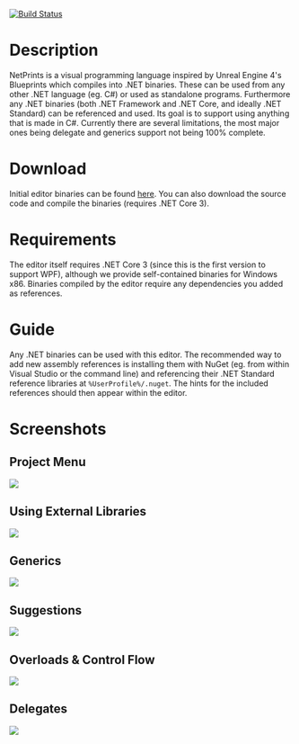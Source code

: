 [![Build Status](https://travis-ci.org/RobinKa/netprints.svg?branch=dotnetcore)](https://travis-ci.org/RobinKa/netprints)

# Description
NetPrints is a visual programming language inspired by Unreal Engine 4's Blueprints which compiles into .NET binaries. These can be used from any other .NET language (eg. C#) or used as standalone programs. Furthermore any .NET binaries (both .NET Framework and .NET Core, and ideally .NET Standard) can be referenced and used. Its goal is to support using anything that is made in C#. Currently there are several limitations, the most major ones being delegate and generics support not being 100% complete.

# Download
Initial editor binaries can be found [here](https://github.com/RobinKa/netprints/releases/tag/a978f8a). You can also download the source code and compile the binaries (requires .NET Core 3).

# Requirements
The editor itself requires .NET Core 3 (since this is the first version to support WPF), although we provide self-contained binaries for Windows x86. Binaries compiled by the editor require any dependencies you added as references.

# Guide
Any .NET binaries can be used with this editor. The recommended way to add new assembly references is installing them with NuGet (eg. from within Visual Studio or the command line) and referencing their .NET Standard reference libraries at `%UserProfile%/.nuget`. The hints for the included references should then appear within the editor.

# Screenshots

## Project Menu
![](http://i.imgur.com/umAjDX5.png)

## Using External Libraries
![](http://i.imgur.com/BXLHSE3.png)

## Generics
![](http://i.imgur.com/OnjPw36.png)

## Suggestions
![](https://i.imgur.com/ZuStkEJ.png)

## Overloads & Control Flow
![](https://i.imgur.com/ZADmF3t.png)

## Delegates
![](http://i.imgur.com/9GjrV49.png)
